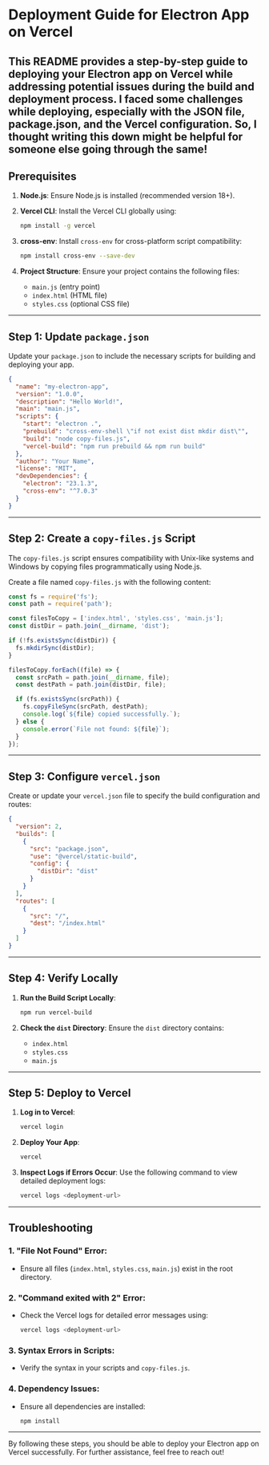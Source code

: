 # Deployment Guide for Electron App on Vercel

This README provides a step-by-step guide to deploying your Electron app on Vercel while addressing potential issues during the build and deployment process.
I faced some challenges while deploying, especially with the JSON file, package.json, and the Vercel configuration. So, I thought writing this down might be helpful for someone else going through the same!
---

## Prerequisites

1. **Node.js**: Ensure Node.js is installed (recommended version 18+).
2. **Vercel CLI**: Install the Vercel CLI globally using:

   ```bash
   npm install -g vercel
   ```

3. **cross-env**: Install `cross-env` for cross-platform script compatibility:

   ```bash
   npm install cross-env --save-dev
   ```

4. **Project Structure**:
   Ensure your project contains the following files:

   - `main.js` (entry point)
   - `index.html` (HTML file)
   - `styles.css` (optional CSS file)

---

## Step 1: Update `package.json`

Update your `package.json` to include the necessary scripts for building and deploying your app.

```json
{
  "name": "my-electron-app",
  "version": "1.0.0",
  "description": "Hello World!",
  "main": "main.js",
  "scripts": {
    "start": "electron .",
    "prebuild": "cross-env-shell \"if not exist dist mkdir dist\"",
    "build": "node copy-files.js",
    "vercel-build": "npm run prebuild && npm run build"
  },
  "author": "Your Name",
  "license": "MIT",
  "devDependencies": {
    "electron": "23.1.3",
    "cross-env": "^7.0.3"
  }
}
```

---

## Step 2: Create a `copy-files.js` Script

The `copy-files.js` script ensures compatibility with Unix-like systems and Windows by copying files programmatically using Node.js.

Create a file named `copy-files.js` with the following content:

```javascript
const fs = require('fs');
const path = require('path');

const filesToCopy = ['index.html', 'styles.css', 'main.js'];
const distDir = path.join(__dirname, 'dist');

if (!fs.existsSync(distDir)) {
  fs.mkdirSync(distDir);
}

filesToCopy.forEach((file) => {
  const srcPath = path.join(__dirname, file);
  const destPath = path.join(distDir, file);

  if (fs.existsSync(srcPath)) {
    fs.copyFileSync(srcPath, destPath);
    console.log(`${file} copied successfully.`);
  } else {
    console.error(`File not found: ${file}`);
  }
});
```

---

## Step 3: Configure `vercel.json`

Create or update your `vercel.json` file to specify the build configuration and routes:

```json
{
  "version": 2,
  "builds": [
    {
      "src": "package.json",
      "use": "@vercel/static-build",
      "config": {
        "distDir": "dist"
      }
    }
  ],
  "routes": [
    {
      "src": "/",
      "dest": "/index.html"
    }
  ]
}
```

---

## Step 4: Verify Locally

1. **Run the Build Script Locally**:

   ```bash
   npm run vercel-build
   ```

2. **Check the `dist` Directory**:
   Ensure the `dist` directory contains:
   - `index.html`
   - `styles.css`
   - `main.js`

---

## Step 5: Deploy to Vercel

1. **Log in to Vercel**:

   ```bash
   vercel login
   ```

2. **Deploy Your App**:

   ```bash
   vercel
   ```

3. **Inspect Logs if Errors Occur**:
   Use the following command to view detailed deployment logs:

   ```bash
   vercel logs <deployment-url>
   ```

---

## Troubleshooting

### 1. "File Not Found" Error:
- Ensure all files (`index.html`, `styles.css`, `main.js`) exist in the root directory.

### 2. "Command exited with 2" Error:
- Check the Vercel logs for detailed error messages using:

  ```bash
  vercel logs <deployment-url>
  ```

### 3. Syntax Errors in Scripts:
- Verify the syntax in your scripts and `copy-files.js`.

### 4. Dependency Issues:
- Ensure all dependencies are installed:

  ```bash
  npm install
  ```

---

By following these steps, you should be able to deploy your Electron app on Vercel successfully. For further assistance, feel free to reach out!

